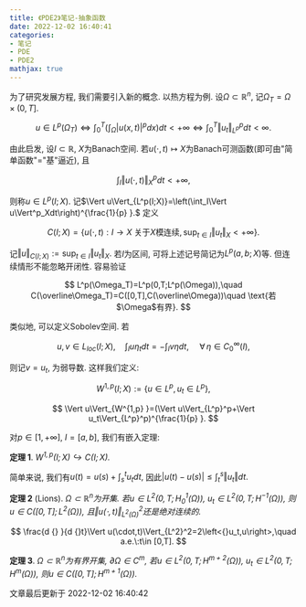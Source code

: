 ```yaml
---
title: 《PDE2》笔记-抽象函数
date: 2022-12-02 16:40:41
categories: 
- 笔记
- PDE
- PDE2
mathjax: true
---
```


为了研究发展方程, 我们需要引入新的概念. 以热方程为例.
设$\Omega\subset \mathbb{R}^n,$ 记$\Omega_T=\Omega\times (0,T].$


$$
u\in L^p(\Omega_T)\Leftrightarrow \int_0^T\left(\int_\Omega |u(x,t)|^pdx\right)dt<+\infty \Leftrightarrow \int_0^T\Vert u_t\Vert_{L^p}^pdt<\infty.
$$


由此启发, 设$I\subset \mathbb{R},$ $X$为Banach空间.
若$u(\cdot,t)\mapsto X$为Banach可测函数(即可由"简单函数"="基"逼近), 且


$$
\int_I\Vert u(\cdot,t)\Vert^p_Xdt<+\infty,
$$

 则称$u\in L^p(I;X).$
记$\Vert u\Vert_{L^p(I;X)}=\left(\int_I\Vert u\Vert^p_Xdt\right)^{\frac{1}{p} }.$
定义

$$
C(I;X)=\{u(\cdot,t):I\rightarrow X\text{ 关于$X$模连续},\sup_{t\in I}\Vert u_t\Vert_{X}<+\infty\}.
$$

记$\Vert u\Vert_{C(I;X)}:=\sup_{t\in I}\Vert u_t\Vert_{X}.$ 若$I$为区间,
可将上述记号简记为$L^p(a,b;X)$等. 但连续情形不能忽略开闭性. 容易验证

$$
L^p(\Omega_T)=L^p(0,T;L^p(\Omega)),\quad C(\overline\Omega_T)=C([0,T],C(\overline\Omega))\quad \text{若$\Omega$有界}.
$$


类似地, 可以定义Sobolev空间. 若


$$
u,v\in L_{loc}(I;X),\quad \int_I u\eta_tdt=-\int_I v\eta dt,\quad \,\forall\,\eta\in C_0^\infty(I),
$$


则记$v=u_t,$ 为弱导数. 这样我们定义:


$$
W^{1,p}(I;X):=\{u\in L^p, u_t\in L^p\},
$$




$$
\Vert u\Vert_{W^{1,p} }=(\Vert u\Vert_{L^p}^p+\Vert u_t\Vert_{L^p}^p)^{\frac{1}{p} }.
$$


对$p\in [1,+\infty],$ $I=[a,b],$ 我们有嵌入定理:

**定理 1**. *$W^{1,p}(I;X)\hookrightarrow C(I;X).$* 

简单来说, 我们有$u(t)=u(s)+\int_s^tu_tdt,$
因此$|u(t)-u(s)|\le \int_t^s\Vert u_t\Vert dt.$

**定理 2** (Lions). *$\Omega\subset \mathbb{R}^n$为开集. 若$u\in L^2(0,T;H_0^1(\Omega)),$ $u_t\in L^2(0,T;H^{-1}(\Omega)),$ 则$u\in C([0,T];L^2(\Omega)),$ 且$\Vert u(\cdot,t)\Vert_{L^2(\Omega)}^2$还是绝对连续的.* 



$$
\frac{d {} }{d {}t}\Vert u(\cdot,t)\Vert_{L^2}^2=2\left<{}u_t,u\right>,\quad a.e.\:t\in [0,T].
$$



**定理 3**. *$\Omega\subset \mathbb{R}^n$为有界开集, $\partial\Omega\in C^m,$ 若$u\in L^2(0,T;H^{m+2}(\Omega)),$ $u_t\in L^2(0,T;H^{m}(\Omega)),$ 则$u\in C([0,T];H^{m+1}(\Omega)).$* 

文章最后更新于 2022-12-02 16:40:42 
